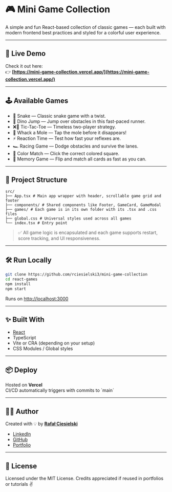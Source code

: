 # 🎮 Mini Game Collection

A simple and fun React-based collection of classic games — each built with modern frontend best practices and styled for a colorful user experience.

---

## 🚀 Live Demo

Check it out here:  
👉 **[https://mini-game-collection.vercel.app/](https://mini-game-collection.vercel.app/)**

---

## 🕹️ Available Games

- 🐍 Snake — Classic snake game with a twist.
- 🦖 Dino Jump — Jump over obstacles in this fast-paced runner.
- ❌🔵 Tic-Tac-Toe — Timeless two-player strategy.
- 🔨 Whack a Mole — Tap the mole before it disappears!
- ⚡ Reaction Time — Test how fast your reflexes are.
- 🏎️ Racing Game — Dodge obstacles and survive the lanes.
- 🎨 Color Match — Click the correct colored square.
- 🧠 Memory Game — Flip and match all cards as fast as you can.

---

## 🧩 Project Structure

```
src/
├── App.tsx # Main app wrapper with header, scrollable game grid and footer
├── components/ # Shared components like Footer, GameCard, GameModal
├── games/ # Each game is in its own folder with its .tsx and .css files
├── global.css # Universal styles used across all games
└── index.tsx # Entry point
```

> ✅ All game logic is encapsulated and each game supports restart, score tracking, and UI responsiveness.

---

## 🛠️ Run Locally

```bash
git clone https://github.com/rciesielski3/mini-game-collection
cd react-games
npm install
npm start
```

Runs on [http://localhost:3000](http://localhost:3000)

---

## ✨ Built With

- [React](https://reactjs.org/)
- TypeScript
- Vite or CRA (depending on your setup)
- CSS Modules / Global styles

---

## 📦 Deploy

Hosted on **Vercel**  
CI/CD automatically triggers with commits to \`main\`

---

## 🧑‍💻 Author

Created with 💡 by [**Rafał Ciesielski**](https://github.com/rciesielski3)

- [LinkedIn](https://www.linkedin.com/in/rafa%C5%82-ciesielski-820309100/)
- [GitHub](https://github.com/rciesielski3)
- [Portfolio](https://rciesielski3.github.io/portfolio/)

---

## 📄 License

Licensed under the MIT License.
Credits appreciated if reused in portfolios or tutorials ✌️
